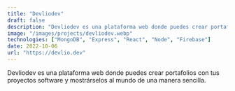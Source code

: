 ```yaml
---
title: "Devliodev"
draft: false
description: "Devliodev es una plataforma web donde puedes crear portafolios con tus proyectos software y mostrárselos al mundo de una manera sencilla."
image: "/images/projects/devliodev.webp"
technologies: ["MongoDB", "Express", "React", "Node", "Firebase"]
date: 2022-10-06
url: "https://devlio.dev"
---
```


Devliodev es una plataforma web donde puedes crear portafolios con tus proyectos software y mostrárselos al mundo de una manera sencilla.